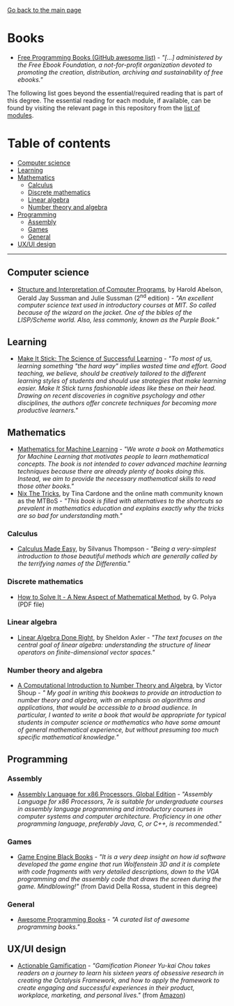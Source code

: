 [Go back to the main page](https://github.com/world-class/REPL)

# Books
- [Free Programming Books (GitHub awesome list)](https://ebookfoundation.github.io/free-programming-books/) - *"[...] administered by the Free Ebook Foundation, a not-for-profit organization devoted to promoting the creation, distribution, archiving and sustainability of free ebooks."*

The following list goes beyond the essential/required reading that is part of this degree. The essential reading for each module, if available, can be found by visiting the relevant page in this repository from the [list of modules](https://github.com/world-class/REPL/tree/master/modules).

# Table of contents
<!-- vim-markdown-toc GFM -->

* [Computer science](#computer-science)
* [Learning](#learning)
* [Mathematics](#mathematics)
    * [Calculus](#calculus)
    * [Discrete mathematics](#discrete-mathematics)
    * [Linear algebra](#linear-algebra)
    * [Number theory and algebra](#number-theory-and-algebra)
* [Programming](#programming)
    * [Assembly](#assembly)
    * [Games](#games)
    * [General](#general)
* [UX/UI design](#uxui-design)

<!-- vim-markdown-toc -->

---

## Computer science
- [Structure and Interpretation of Computer Programs](https://sarabander.github.io/sicp/html/index.xhtml), by Harold Abelson, Gerald Jay Sussman and Julie Sussman (2<sup>nd</sup> edition) - *"An excellent computer science text used in introductory courses at MIT. So called because of the wizard on the jacket. One of the bibles of the LISP/Scheme world. Also, less commonly, known as the Purple Book."*

## Learning
- [Make It Stick: The Science of Successful Learning](https://www.goodreads.com/book/show/18770267-make-it-stick) - *"To most of us, learning something "the hard way" implies wasted time and effort. Good teaching, we believe, should be creatively tailored to the different learning styles of students and should use strategies that make learning easier. Make It Stick turns fashionable ideas like these on their head. Drawing on recent discoveries in cognitive psychology and other disciplines, the authors offer concrete techniques for becoming more productive learners."*

## Mathematics
- [Mathematics for Machine Learning](https://mml-book.github.io/) - *"We wrote a book on Mathematics for Machine Learning that motivates people to learn mathematical concepts. The book is not intended to cover advanced machine learning techniques because there are already plenty of books doing this. Instead, we aim to provide the necessary mathematical skills to read those other books."*
- [Nix The Tricks](https://nixthetricks.com/index.html), by Tina Cardone and the online math community known as the MTBoS - *"This book is filled with alternatives to the shortcuts so prevalent in mathematics education and explains exactly why the tricks are so bad for understanding math."*

### Calculus
- [Calculus Made Easy](https://www.gutenberg.org/files/33283/33283-pdf.pdf), by Silvanus Thompson - *"Being a very-simplest introduction to those beautiful methods which are generally called by the terrifying names of the Differentia."*

### Discrete mathematics
- [How to Solve It - A New Aspect of Mathematical Method](https://lms.umb.sk/pluginfile.php/37176/mod_folder/content/0/Polya_How-to-solve-it.pdf), by G. Polya (PDF file)

### Linear algebra
- [Linear Algebra Done Right](http://linear.axler.net/LinearAbridged.pdf), by Sheldon Axler - *"The text focuses on the central goal of linear algebra: understanding the structure of linear operators on finite-dimensional vector spaces."*

### Number theory and algebra
- [A Computational Introduction to Number Theory and Algebra](https://shoup.net/ntb/ntb-v2.pdf), by Victor Shoup - *" My goal in writing this bookwas to provide an introduction to number theory and algebra, with an emphasis on algorithms and applications, that would be accessible to a broad audience. In particular, I wanted to write a book that would be appropriate for typical students in computer science or mathematics who have some amount of general mathematical experience, but without presuming too much specific mathematical knowledge."*

## Programming
### Assembly
- [Assembly Language for x86 Processors, Global Edition](http://catalogue.pearsoned.co.uk/catalog/academic/product?ISBN=9781292061214) - *"Assembly Language for x86 Processors, 7e is suitable for undergraduate courses in assembly language programming and introductory courses in computer systems and computer architecture. Proficiency in one other programming language, preferably Java, C, or C++, is recommended."*

### Games
- [Game Engine Black Books](http://fabiensanglard.net/gebb/index.html) - *"It is a very deep insight on how id software developed the game engine that run Wolfenstein 3D and it is complete with code fragments with very detailed descriptions, down to the VGA programming and the assembly code that draws the screen during the game. Mindblowing!"* (from David Della Rossa, student in this degree)

### General
- [Awesome Programming Books](https://github.com/majikarp/awesome-programming-books) - *"A curated list of awesome programming books."*


## UX/UI design
- [Actionable Gamification](https://yukaichou.com/gamification-book/) - *"Gamification Pioneer Yu-kai Chou takes readers on a journey to learn his sixteen years of obsessive research in creating the Octalysis Framework, and how to apply the framework to create engaging and successful experiences in their product, workplace, marketing, and personal lives."* (from [Amazon](https://www.amazon.com/Actionable-Gamification-Beyond-Points-Leaderboards/dp/1511744049/))
